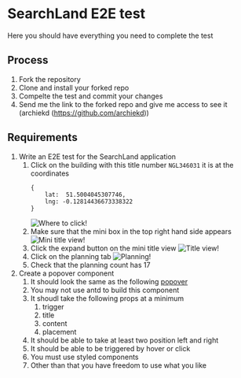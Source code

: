 # SearchLand E2E test

Here you should have everything you need to complete the test
## Process

1. Fork the repository
2. Clone and install your forked repo
3. Compelte the test and commit your changes
4. Send me the link to the forked repo and give me access to see it (archiekd (https://github.com/archiekd))


## Requirements

1. Write an E2E test for the SearchLand application
   1. Click on the building with this title number `NGL346031` it is at the coordinates 
		```
		{
			lat:  51.5004045307746,
			lng: -0.12814436673338322 
		}
		```
		![Where to click!](./images/where_to_click.png)
	2. Make sure that the mini box in the top right hand side appears
   	![Mini title view!](./images/mini_view.png)
	3. Click the expand button on the mini title view
   	![Title view!](./images/title_view.png)
	4. Click on the planning tab
		![Planning!](./images/planning.png)
	5. Check that the planning count has 17
2. Create a popover component
   1. It should look the same as the following [popover](https://ant.design/components/popover/)
   2. You may not use antd to build this component
   3. It shoudl take the following props at a minimum
      1. trigger
      2. title
      3. content
      4. placement
   4. It should be able to take at least two position left and right
   5. It should be able to be triggered by hover or click 
   6. You must use styled components
   7. Other than that you have freedom to use what you like


